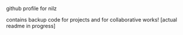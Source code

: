 github profile for nilz

contains backup code for projects and for collaborative works!
[actual readme in progress]
